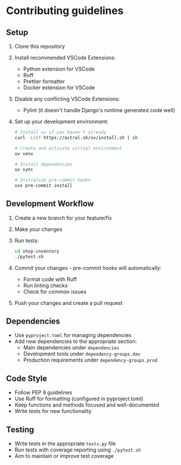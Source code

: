 # Contributing guidelines

## Setup
1. Clone this repository

2. Install recommended VSCode Extensions:
   - Python extension for VSCode
   - Ruff
   - Prettier formatter
   - Docker extension for VSCode

3. Disable any conflicting VSCode Extensions:
   - Pylint (it doesn't handle Django's runtime generated code well)

4. Set up your development environment:
   ```bash
   # Install uv if you haven't already
   curl -LsSf https://astral.sh/uv/install.sh | sh

   # Create and activate virtual environment
   uv venv

   # Install dependencies
   uv sync

   # Initialize pre-commit hooks
   uvx pre-commit install
   ```

## Development Workflow
1. Create a new branch for your feature/fix
2. Make your changes
3. Run tests:
   ```bash
   cd shop-inventory
   ./pytest.sh
   ```
4. Commit your changes - pre-commit hooks will automatically:
   - Format code with Ruff
   - Run linting checks
   - Check for common issues

5. Push your changes and create a pull request

## Dependencies
- Use `pyproject.toml` for managing dependencies
- Add new dependencies to the appropriate section:
  - Main dependencies under `dependencies`
  - Development tools under `dependency-groups.dev`
  - Production requirements under `dependency-groups.prod`

## Code Style
- Follow PEP 8 guidelines
- Use Ruff for formatting (configured in pyproject.toml)
- Keep functions and methods focused and well-documented
- Write tests for new functionality

## Testing
- Write tests in the appropriate `tests.py` file
- Run tests with coverage reporting using `./pytest.sh`
- Aim to maintain or improve test coverage
